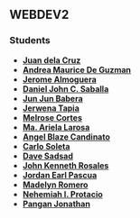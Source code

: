 ## WEBDEV2

### Students
- **[Juan dela Cruz](mailto:juan.delacruz@liham.ph)**
- **[Andrea Maurice De Guzman](mailto:andreamauricedg@gmail.com)**
- **[Jerome Almoguera](mailto:jeromealmoguera@student.laverdad.edu.ph)**
- **[Daniel John C. Saballa](mailto:danieljohnsaballa@student.laverdad.edu.ph)**
- **[Jun Jun Babera](mailto:jun-junbabera@student.laverdad.edu.ph)**
- **[Jerwena Tapia](mailto:jerwenatapia@student.laverdad.edu.ph)**
- **[Melrose Cortes](mailto:melrosecortes@student.laverdad.edu.ph)**
- **[Ma. Ariela Larosa](mailto:ma.arielalaroza@student.laverdad.edu.ph)**
- **[Angel Blaze Candinato](mailto:angelblazecandinato@student.laverdad.edu.ph)**
- **[Carlo Soleta](mailto:carlosoleta@student.laverdad.edu.ph)**
- **[Dave Sadsad](mailto:davesadsad@student.laverdad.edu.ph)**
- **[John Kenneth Rosales](mailto:johnkennethrosales@student.laverdad.edu.ph)**
- **[Jordan Earl Pascua](mailto:jordanearlpascua@student.laverdad.edu.ph)**
- **[Madelyn Romero](mailto:madelynromero@student.edu.ph)**
- **[Nehemiah I. Protacio](mailto:nehemiahprotacio@student.laverdad.edu.ph)**
- **[Pangan Jonathan](mailto:jonthandavidpangan@student.edu.ph)**